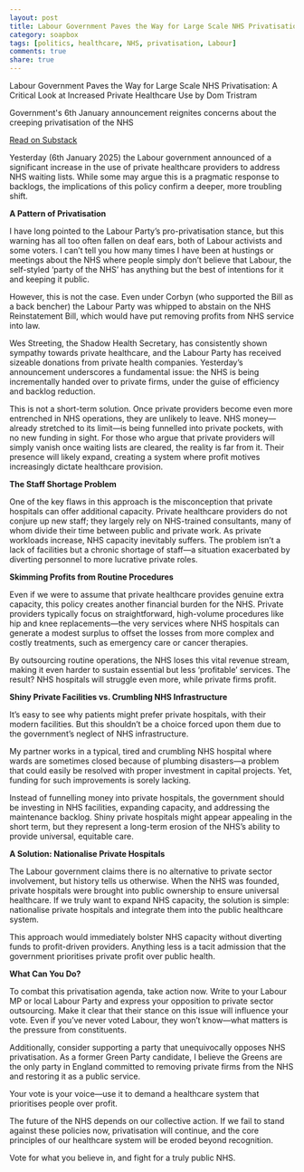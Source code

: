 ```yaml
---
layout: post
title: Labour Government Paves the Way for Large Scale NHS Privatisation
category: soapbox
tags: [politics, healthcare, NHS, privatisation, Labour]
comments: true
share: true
---
```


<div class="substack-post-embed"><p lang="en">Labour Government Paves the Way for Large Scale NHS Privatisation: A Critical Look at Increased Private Healthcare Use by Dom Tristram</p><p>Government's 6th January announcement reignites concerns about the creeping privatisation of the NHS</p><a data-post-link href="https://domtristram.substack.com/p/labour-government-paves-the-way-for">Read on Substack</a></div><script async src="https://substack.com/embedjs/embed.js" charset="utf-8"></script>

Yesterday (6th January 2025) the Labour government announced of a significant increase in
the use of private healthcare providers to address NHS waiting lists. While some may argue
this is a pragmatic response to backlogs, the implications of this policy confirm a
deeper, more troubling shift.

<b>A Pattern of Privatisation</b>

I have long pointed to the Labour Party’s pro-privatisation stance, but this warning has
all too often fallen on deaf ears, both of Labour activists and some voters. I can’t tell
you how many times I have been at hustings or meetings about the NHS where people simply
don’t believe that Labour, the self-styled ‘party of the NHS’ has anything but the best of
intentions for it and keeping it public.

However, this is not the case. Even under Corbyn (who supported the Bill as a back
bencher) the Labour Party was whipped to abstain on the NHS Reinstatement Bill, which
would have put removing profits from NHS service into law.

Wes Streeting, the Shadow Health Secretary, has consistently shown sympathy towards
private healthcare, and the Labour Party has received sizeable donations from private
health companies. Yesterday’s announcement underscores a fundamental issue: the NHS is
being incrementally handed over to private firms, under the guise of efficiency and
backlog reduction.

This is not a short-term solution. Once private providers become even more entrenched in
NHS operations, they are unlikely to leave. NHS money—already stretched to its limit—is
being funnelled into private pockets, with no new funding in sight. For those who argue
that private providers will simply vanish once waiting lists are cleared, the reality is
far from it. Their presence will likely expand, creating a system where profit motives
increasingly dictate healthcare provision.

<b>The Staff Shortage Problem</b>

One of the key flaws in this approach is the misconception that private hospitals can
offer additional capacity. Private healthcare providers do not conjure up new staff; they
largely rely on NHS-trained consultants, many of whom divide their time between public and
private work. As private workloads increase, NHS capacity inevitably suffers. The problem
isn’t a lack of facilities but a chronic shortage of staff—a situation exacerbated by
diverting personnel to more lucrative private roles.

<b>Skimming Profits from Routine Procedures</b>

Even if we were to assume that private healthcare provides genuine extra capacity, this
policy creates another financial burden for the NHS. Private providers typically focus on
straightforward, high-volume procedures like hip and knee replacements—the very services
where NHS hospitals can generate a modest surplus to offset the losses from more complex
and costly treatments, such as emergency care or cancer therapies.

By outsourcing routine operations, the NHS loses this vital revenue stream, making it even
harder to sustain essential but less ‘profitable’ services. The result? NHS hospitals will
struggle even more, while private firms profit.

<b>Shiny Private Facilities vs. Crumbling NHS Infrastructure</b>

It’s easy to see why patients might prefer private hospitals, with their modern
facilities. But this shouldn’t be a choice forced upon them due to the government’s
neglect of NHS infrastructure.

My partner works in a typical, tired and crumbling NHS hospital where wards are sometimes
closed because of plumbing disasters—a problem that could easily be resolved with proper
investment in capital projects. Yet, funding for such improvements is sorely lacking.

Instead of funnelling money into private hospitals, the government should be investing in
NHS facilities, expanding capacity, and addressing the maintenance backlog. Shiny private
hospitals might appear appealing in the short term, but they represent a long-term erosion
of the NHS’s ability to provide universal, equitable care.

<b>A Solution: Nationalise Private Hospitals</b>

The Labour government claims there is no alternative to private sector involvement, but
history tells us otherwise. When the NHS was founded, private hospitals were brought into
public ownership to ensure universal healthcare. If we truly want to expand NHS capacity,
the solution is simple: nationalise private hospitals and integrate them into the public
healthcare system.

This approach would immediately bolster NHS capacity without diverting funds to
profit-driven providers. Anything less is a tacit admission that the government
prioritises private profit over public health.

<b>What Can You Do?</b>

To combat this privatisation agenda, take action now. Write to your Labour MP or local
Labour Party and express your opposition to private sector outsourcing. Make it clear that
their stance on this issue will influence your vote. Even if you’ve never voted Labour,
they won’t know—what matters is the pressure from constituents.

Additionally, consider supporting a party that unequivocally opposes NHS privatisation. As
a former Green Party candidate, I believe the Greens are the only party in England
committed to removing private firms from the NHS and restoring it as a public service.

Your vote is your voice—use it to demand a healthcare system that prioritises people over
profit.

The future of the NHS depends on our collective action. If we fail to stand against these
policies now, privatisation will continue, and the core principles of our healthcare
system will be eroded beyond recognition.

Vote for what you believe in, and fight for a truly public NHS.


